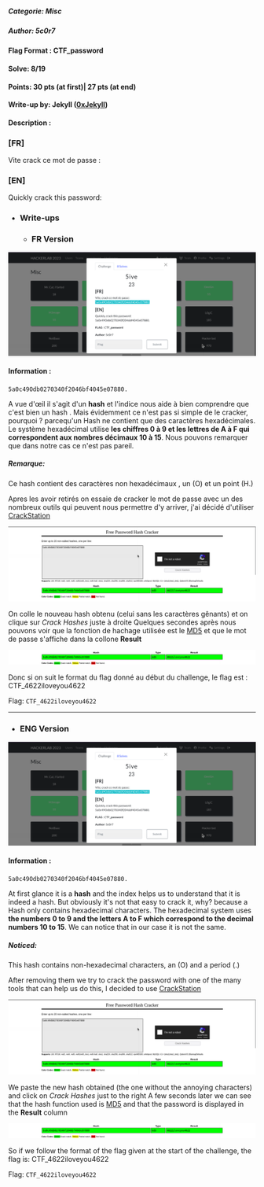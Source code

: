##### Categorie: Misc 
##### **Author**: 5c0r7 
#### **Flag Format** : CTF_**password** 
#### Solve: 8/19
#### Points: 30 pts (at first)| 27 pts (at end)
#### Write-up by: Jekyll ([0xJekyll](https://twitter.com/Ted_Kouhouenou))

#### Description :
### [FR]
Vite crack ce mot de passe :
### [EN]
Quickly crack this password:


- ### Write-ups 

   - ### FR Version 

![five1](Images/five-1.png)

#### Information : 
`5a0c49Odb0270340f2046bf4045e07880.` 


A vue d'œil il s'agit d'un **hash** et l'indice nous aide à bien comprendre que c'est bien un hash .
Mais évidemment ce n'est pas si simple de le cracker, pourquoi ? parcequ'un Hash ne contient que des caractères hexadécimales.
Le système hexadécimal utilise **les chiffres 0 à 9 et les lettres de A à F qui correspondent aux nombres décimaux 10 à 15**.
Nous pouvons remarquer que dans notre cas ce n'est pas pareil.

##### Remarque: 
 Ce hash contient des caractères  non hexadécimaux , un (O)  et un point (H.)

Apres les avoir retirés on essaie de cracker le mot de passe avec un des nombreux outils qui peuvent nous permettre d'y arriver, j'ai décidé d'utiliser [CrackStation](https://crackstation.net/) 

![Crackstation](Images/crackstation.png)

On colle le nouveau hash obtenu (celui sans les caractères gênants) et on clique sur 
*Crack Hashes* juste à droite 
Quelques secondes après nous pouvons voir que la fonction de hachage utilisée est le [MD5](https://fr.wikipedia.org/wiki/MD5)  et que  le mot de passe s'affiche dans la collone **Result** 


![crack](Images/result.png)

Donc  si on suit le format du flag donné au début du challenge, le flag est : CTF_4622iloveyou4622

Flag: `CTF_4622iloveyou4622` 


-------------------------------------------------------------------

   - ### ENG Version 

![five1](Images/five-1.png)

#### Information : 
`5a0c49Odb0270340f2046bf4045e07880.` 


At first glance it is a **hash** and the index helps us to understand that it is indeed a hash.
But obviously it's not that easy to crack it, why? because a Hash only contains hexadecimal characters.
The hexadecimal system uses **the numbers 0 to 9 and the letters A to F which correspond to the decimal numbers 10 to 15**.
We can notice that in our case it is not the same.
##### Noticed: 
  This hash contains non-hexadecimal characters, an (O) and a period (.)

After removing them we try to crack the password with one of the many tools that can help us do this, I decided to use  [CrackStation](https://crackstation.net/) 

![Crackstation](Images/crackstation.png)

We paste the new hash obtained (the one without the annoying characters) and click on *Crack Hashes* just to the right
A few seconds later we can see that the hash function used is [MD5](https://fr.wikipedia.org/wiki/MD5) and that the password is displayed in the **Result** column 

![crack](Images/result.png)

So if we follow the format of the flag given at the start of the challenge, the flag is: CTF_4622iloveyou4622


Flag: `CTF_4622iloveyou4622` 